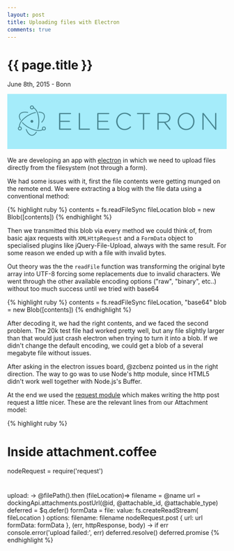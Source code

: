 ```yaml
---
layout: post
title: Uploading files with Electron
comments: true
---
```


{{ page.title }}
================

<p class="meta">June 8th, 2015 - Bonn</p>
<img src="/images/electron.png" />

We are developing an app with  <a href="http://electron.atom.io/">electron</a> in which we need to upload files directly from the filesystem (not through a form).

We had some issues with it, first the file contents were getting munged on the remote end. We were extracting a blog with the file data using a conventional method:

{% highlight ruby %}
contents = fs.readFileSync fileLocation
blob = new Blob([contents])
{% endhighlight %}

Then we transmitted this blob via every method we could think of, from basic ajax requests with `XMLHttpRequest` and a `FormData` object to specialised plugins like jQuery-File-Upload, always with the same result. For some reason we ended up with a file with invalid bytes.

Out theory was the the `readFile` function was transforming the original byte array into UTF-8 forcing some replacements due to invalid characters. We went through the other available encoding options ("raw", "binary", etc..) without too much success until we tried with base64

{% highlight ruby %}
contents = fs.readFileSync fileLocation, "base64"
blob = new Blob([contents])
{% endhighlight %}

After decoding it, we had the right contents, and we faced the second problem. The 20k test file had worked pretty well, but any file slightly larger than that would just crash electron when trying to turn it into a blob. If we didn't change the default encoding, we could get a blob of a several megabyte file without issues.

After asking in the electron issues board, @zcbenz pointed us in the right direction. The way to go was to use Node's http module, since HTML5 didn't work well together with Node.js's Buffer.

At the end we used the [request module](https://github.com/request/request) which makes writing the http post request a little nicer. These are the relevant lines from our Attachment model:


{% highlight ruby %}
# Inside attachment.coffee

nodeRequest = require('request')
#
#
  upload: ->
    @filePath().then (fileLocation)=>
      filename = @name
      url = dockingApi.attachments.postUrl(@id, @attachable_id, @attachable_type)
      deferred = $q.defer()
      formData =
        file:
          value: fs.createReadStream( fileLocation )
          options:
            filename: filename
      nodeRequest.post {
        url: url
        formData: formData
      }, (err, httpResponse, body) ->
        if err
          console.error('upload failed:', err)
        deferred.resolve()
      deferred.promise
{% endhighlight %}
